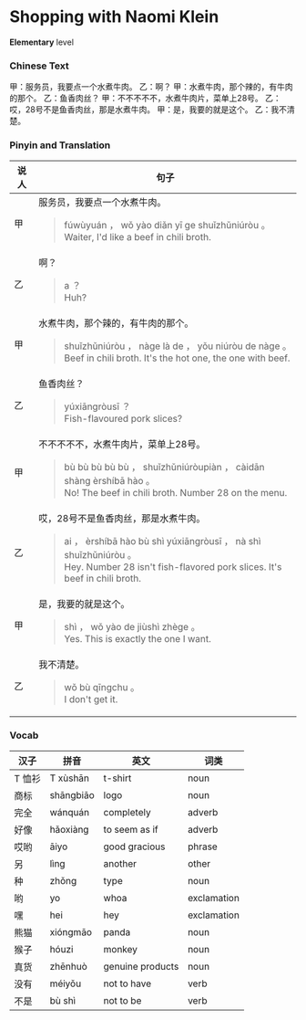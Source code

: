 # Shopping with Naomi Klein
**Elementary** level
### Chinese Text
甲：服务员，我要点一个水煮牛肉。
乙：啊？
甲：水煮牛肉，那个辣的，有牛肉的那个。
乙：鱼香肉丝？
甲：不不不不不，水煮牛肉片，菜单上28号。
乙：哎，28号不是鱼香肉丝，那是水煮牛肉。
甲：是，我要的就是这个。
乙：我不清楚。

### Pinyin and Translation
|说人|句子|
|----|----|
|甲|服务员，我要点一个水煮牛肉。<blockquote>fúwùyuán ， wǒ yào diǎn yī ge shuǐzhǔniúròu 。<br />Waiter, I'd like a beef in chili broth.</blockquote>|
|乙|啊？<blockquote>a ？<br />Huh?</blockquote>|
|甲|水煮牛肉，那个辣的，有牛肉的那个。<blockquote>shuǐzhǔniúròu ， nàge là de ， yǒu niúròu de nàge 。<br />Beef in chili broth. It's the hot one, the one with beef.</blockquote>|
|乙|鱼香肉丝？<blockquote>yúxiāngròusī ？<br />Fish-flavoured pork slices?</blockquote>|
|甲|不不不不不，水煮牛肉片，菜单上28号。<blockquote>bù bù bù bù bù ， shuǐzhǔniúròupiàn ， càidān shàng èrshíbā hào 。<br />No! The beef in chili broth. Number 28 on the menu.</blockquote>|
|乙|哎，28号不是鱼香肉丝，那是水煮牛肉。<blockquote>ai ， èrshíbā hào bù shì yúxiāngròusī ， nà shì shuǐzhǔniúròu 。<br />Hey. Number 28 isn't fish-flavored pork slices. It's beef in chili broth.</blockquote>|
|甲|是，我要的就是这个。<blockquote>shì ， wǒ yào de jiùshì zhège 。<br />Yes. This is exactly the one I want.</blockquote>|
|乙|我不清楚。<blockquote>wǒ bù  qīngchu 。<br />I don't get it.</blockquote>|
### Vocab
|汉子|拼音|英文|词类|
|----|----|----|----|
|T 恤衫|T xùshān|t-shirt|noun|
|商标|shāngbiāo|logo|noun|
|完全|wánquán|completely|adverb|
|好像|hǎoxiàng|to seem as if|adverb|
|哎哟|āiyo|good gracious|phrase|
|另|lìng|another|other|
|种|zhǒng|type|noun|
|哟|yo|whoa|exclamation|
|嘿|hei|hey|exclamation|
|熊猫|xióngmāo|panda|noun|
|猴子|hóuzi|monkey|noun|
|真货|zhēnhuò|genuine products|noun|
|没有|méiyǒu|not to have|verb|
|不是|bù shì|not to be|verb|